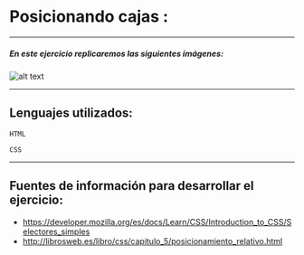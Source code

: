# Posicionando cajas :
***
##### En este ejercicio replicaremos las siguientes imágenes:   

![alt text](https://fotos.subefotos.com/c0a08756744f401530d3eb8bb58c36e3o.png)   
***
## Lenguajes utilizados:
~~~
HTML
~~~    
~~~
CSS
~~~
***
## Fuentes de información para desarrollar el ejercicio:

* https://developer.mozilla.org/es/docs/Learn/CSS/Introduction_to_CSS/Selectores_simples  
* http://librosweb.es/libro/css/capitulo_5/posicionamiento_relativo.html
